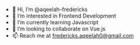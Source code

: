 - 👋  Hi, I’m @aqeelah-fredericks
- 👀  I’m interested in Frontend Development
- 🌱  I’m currently learning Javascript
- 💞️  I’m looking to collaborate on Vue.js
- 📫  Reach me at fredericks.aqeelah0@gmail.com

<!---
aqeelah-fredericks/aqeelah-fredericks is a ✨ special ✨ repository because its `README.md` (this file) appears on your GitHub profile.
You can click the Preview link to take a look at your changes.
--->
